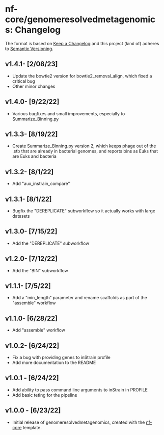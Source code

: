 # nf-core/genomeresolvedmetagenomics: Changelog

The format is based on [Keep a Changelog](https://keepachangelog.com/en/1.0.0/)
and this project (kind of) adheres to [Semantic Versioning](https://semver.org/spec/v2.0.0.html).

## v1.4.1- [2/08/23]

- Update the bowtie2 version for bowtie2_removal_align, which fixed a critical bug
- Other minor changes

## v1.4.0- [9/22/22]

- Various bugfixes and small improvements, especially to Summarize_Binning.py

## v1.3.3- [8/19/22]

- Create Summarize_Binning.py version 2, which keeps phage out of the .stb that are already in bacterial genomes, and reports bins as Euks that are Euks and bacteria 

## v1.3.2- [8/1/22]

- Add "aux_instrain_compare"

## v1.3.1- [8/1/22]

- Bugfix the "DEREPLICATE" subworkflow so it actually works with large datasets

## v1.3.0- [7/15/22]

- Add the "DEREPLICATE" subworkflow

## v1.2.0- [7/12/22]

- Add the "BIN" subworkflow

## v1.1.1- [7/5/22]

- Add a "min_length" parameter and rename scaffolds as part of the "assemble" workflow

## v1.1.0- [6/28/22]

- Add "assemble" workflow

## v1.0.2- [6/24/22]

- Fix a bug with providing genes to inStrain profile
- Add more documentation to the README

## v1.0.1 - [6/24/22]

- Add ability to pass command line arguments to inStrain in PROFILE
- Add basic teting for the pipeline

## v1.0.0 - [6/23/22]

- Initial release of genomeresolvedmetagenomics, created with the [nf-core](https://nf-co.re/) template.
